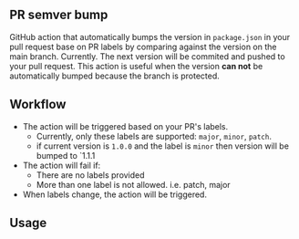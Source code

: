 ## PR semver bump
GitHub action that automatically bumps the version in `package.json` in your pull request base on PR labels by comparing against the version on the main branch.
Currently. The next version will be commited and pushed to your pull request.
This action is useful when the version **can not** be automatically bumped because the branch is protected.

## Workflow
* The action will be triggered based on your PR's labels.
  * Currently, only these labels are supported: `major`, `minor`, `patch`.
  * if current version is `1.0.0` and the label is `minor` then version will be bumped to `1.1.1
* The action will fail if:
  * There are no labels provided
  * More than one label is not allowed. i.e. patch, major
* When labels change, the action will be triggered.

## Usage
